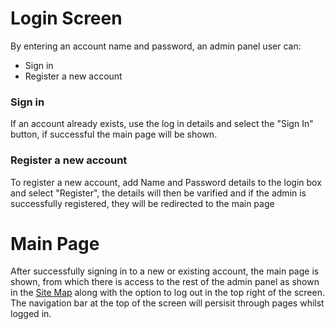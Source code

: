 # Login Screen
By entering an account name and password, an admin panel user can:
* Sign in
* Register a new account

### Sign in
If an account already exists, use the log in details and select the "Sign In" button, if successful the main page will be shown.

### Register a new account
To register a new account, add Name and Password details to the login box and select "Register", the details will then be varified and if the admin is successfully registered, they will be redirected to the main page 

# Main Page
After successfully signing in to a new or existing account, the main page is shown, from which there is access to the rest of the admin panel as shown in the <a href="SiteMap.md">Site Map</a> along with the option to log out in the top right of the screen. The navigation bar at the top of the screen will persisit through pages whilst logged in.
